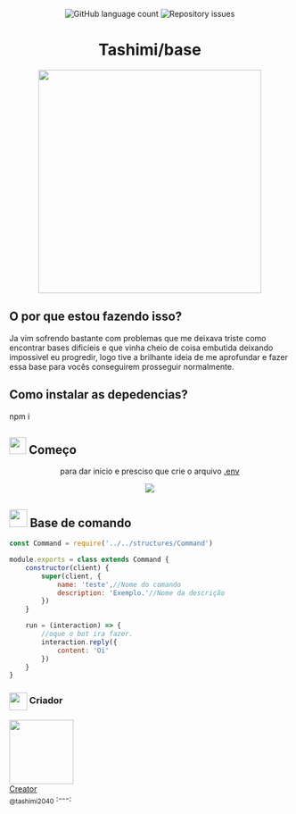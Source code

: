 <p align="center">
  <img alt="GitHub language count" src="https://img.shields.io/github/languages/count/whoisdon/CommunityStructure?color=%2304D361">
	
  <img alt="Repository issues" src="https://img.shields.io/github/languages/top/whoisdon/CommunityStructure">
</p>
<h1 align="center">Tashimi/base</h1>
<p align="center">

 <img src="https://github.com/Tashimi2040/BotV14/assets/132114580/997a1876-1fb3-43f3-9975-b6a7b3990c83.jpg" width="400"/>

</p>
 

 <h2>O por que estou fazendo isso?</h2>
<p> Ja vim sofrendo bastante com problemas que me deixava triste como encontrar bases dificieis e que vinha cheio de coisa embutida deixando impossivel eu progredir, logo tive a brilhante ideia de me aprofundar e fazer essa base para vocês conseguirem prosseguir normalmente.</p>

<h2>Como instalar as depedencias?</h2>

<p>npm i</p>

<h2><img align="near" src="https://cdn.discordapp.com/emojis/999075964254425188.webp?size=96&quality=lossless" width="30px"/> Começo</h2>
<p align="center">para dar inicio e presciso que crie o arquivo <a href="/.envexaple">.env</a></p>
<p align="center"> <img src="https://github.com/Tashimi2040/BotV14/assets/132114580/6857126e-8716-427c-8f16-cbe616a89a3a"/> </p>


<h2><img align="near" src="https://cdn.discordapp.com/emojis/990307703668752435.webp?size=96&quality=lossless" width="32px" /> Base de comando</h2>

```js
const Command = require('../../structures/Command')

module.exports = class extends Command {
    constructor(client) {
        super(client, {
            name: 'teste',//Nome do comando
            description: 'Exemplo.'//Nome da descrição
        })
    }

    run = (interaction) => {
	    //oque o bot ira fazer.
        interaction.reply({
            content: 'Oi'
        })
    }
}
```
 

<h3><img align="center" src="https://cdn.discordapp.com/emojis/806694071627546725.webp?size=96&quality=lossless" width="32px"> Criador</h3> 


 [<img src="https://github.com/Tashimi2040/BotV14/assets/132114580/32c2457c-2c23-48bc-9d90-bab8d9156086?size=115" width=115><br>Creator<br><sub>@tashimi2040</sub>](https://github.com/Tashimi2040) 
 :---:

